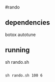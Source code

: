 #rando
## dependencies
botox
autotune
## running 
sh rando.sh <trials> <experiments>
```

sh rando.sh 100 6


